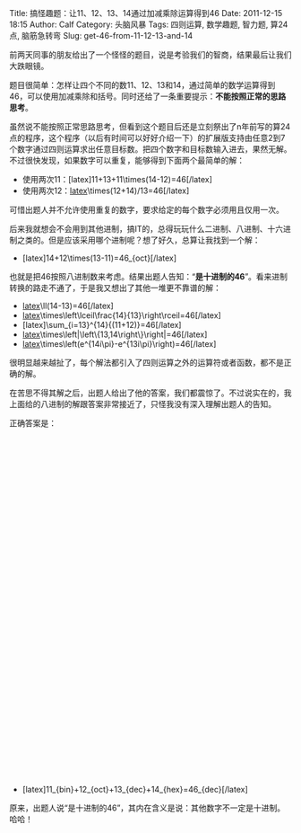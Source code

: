 Title: 搞怪趣题：让11、12、13、14通过加减乘除运算得到46
Date: 2011-12-15 18:15
Author: Calf
Category: 头脑风暴
Tags: 四则运算, 数学趣题, 智力题, 算24点, 脑筋急转弯
Slug: get-46-from-11-12-13-and-14

前两天同事的朋友给出了一个怪怪的题目，说是考验我们的智商，结果最后让我们大跌眼镜。

题目很简单：怎样让四个不同的数11、12、13和14，通过简单的数学运算得到46，可以使用加减乘除和括号。同时还给了一条重要提示：**不能按照正常的思路思考**。<!--more-->

虽然说不能按照正常思路思考，但看到这个题目后还是立刻祭出了n年前写的算24点的程序，这个程序（以后有时间可以好好介绍一下）的扩展版支持由任意2到7个数字通过四则运算求出任意目标数。把四个数字和目标数输入进去，果然无解。不过很快发现，如果数字可以重复，能够得到下面两个最简单的解：

-   使用两次11：[latex]11+13+11\\times(14-12)=46[/latex]
-   使用两次12：[latex](11+12)\\times(12+14)/13=46[/latex]

可惜出题人并不允许使用重复的数字，要求给定的每个数字必须用且仅用一次。

后来我就想会不会用到其他进制，搞IT的，总得玩玩什么二进制、八进制、十六进制之类的。但是应该采用哪个进制呢？想了好久，总算让我找到一个解：

-   [latex]14+12\\times(13-11)=46\_{oct}[/latex]

也就是把46按照八进制数来考虑。结果出题人告知：“**是十进制的46**”。看来进制转换的路走不通了，于是我又想出了其他一堆更不靠谱的解：

-   [latex](11+12)\\ll(14-13)=46[/latex]
-   [latex](11+12)\\times\\left\\lceil\\frac{14}{13}\\right\\rceil=46[/latex]
-   [latex]\\sum\_{i=13}\^{14}{(11+12)}=46[/latex]
-   [latex](11+12)\\times\\left|\\left\\{13,14\\right\\}\\right|=46[/latex]
-   [latex](11+12)\\times\\left(e\^{14i\\pi}-e\^{13i\\pi}\\right)=46[/latex]

很明显越来越扯了，每个解法都引入了四则运算之外的运算符或者函数，都不是正确的解。

在苦思不得其解之后，出题人给出了他的答案，我们都震惊了。不过说实在的，我上面给的八进制的解跟答案非常接近了，只怪我没有深入理解出题人的告知。

正确答案是：

 

 

 

 

 

 

 

 

 

 

 

 

 

 

 

 

 

 

 

 

-   [latex]11\_{bin}+12\_{oct}+13\_{dec}+14\_{hex}=46\_{dec}[/latex]

原来，出题人说“是十进制的46”，其内在含义是说：其他数字不一定是十进制。哈哈！
